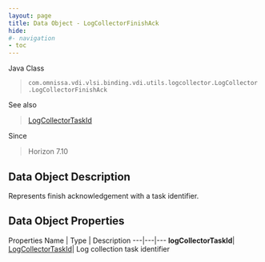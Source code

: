 ```yaml
---
layout: page
title: Data Object - LogCollectorFinishAck
hide:
#- navigation
- toc
---
```






Java Class
> `com.omnissa.vdi.vlsi.binding.vdi.utils.logcollector.LogCollector.LogCollectorFinishAck`

See also
> [LogCollectorTaskId](vdi.entity.LogCollectorTaskId.md)

Since
> Horizon 7.10


## Data Object Description

Represents finish acknowledgement with a task identifier.

## Data Object Properties
Properties
Name |  Type |  Description
---|---|---
**logCollectorTaskId**| [LogCollectorTaskId](vdi.entity.LogCollectorTaskId.md)|  Log collection task identifier


 
